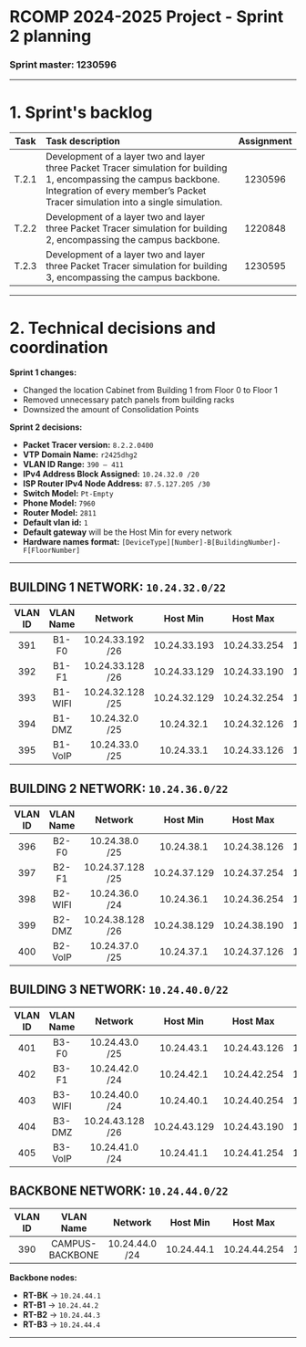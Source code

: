 RCOMP 2024-2025 Project - Sprint 2 planning
===========================================
### Sprint master: 1230596 ###

---

# 1. Sprint's backlog #

| Task  | Task description                                                                                                                                                                                       | Assignment |
|:-----:|:-------------------------------------------------------------------------------------------------------------------------------------------------------------------------------------------------------|:----------:|
| T.2.1 | Development of a layer two and layer three Packet Tracer simulation for building 1, encompassing the campus backbone. Integration of every member’s Packet Tracer simulation into a single simulation. |  1230596   |
| T.2.2 | Development of a layer two and layer three Packet Tracer simulation for building 2, encompassing the campus backbone.                                                                                  |  1220848   |
| T.2.3 | Development of a layer two and layer three Packet Tracer simulation for building 3, encompassing the campus backbone.                                                                                  |  1230595   |

---

# 2. Technical decisions and coordination #

**Sprint 1 changes:**

- Changed the location Cabinet from Building 1 from Floor 0 to Floor 1
- Removed unnecessary patch panels from building racks
- Downsized the amount of Consolidation Points

**Sprint 2 decisions:**

- **Packet Tracer version:** `8.2.2.0400`
- **VTP Domain Name:** `r2425dhg2`
- **VLAN ID Range:** `390 – 411`
- **IPv4 Address Block Assigned:** `10.24.32.0 /20`
- **ISP Router IPv4 Node Address:** `87.5.127.205 /30`
- **Switch Model:** `Pt-Empty`
- **Phone Model:** `7960`
- **Router Model:** `2811`
- **Default vlan id:** `1`
- **Default gateway** will be the Host Min for every network
- **Hardware names format:** `[DeviceType][Number]-B[BuildingNumber]-F[FloorNumber]`

---
## BUILDING 1 NETWORK: `10.24.32.0/22`

| VLAN ID | VLAN Name |     Network      |   Host Min   |   Host Max    |  Broadcast   |
|:-------:|:---------:|:----------------:|:------------:|:-------------:|:------------:|
|   391   |   B1-F0   | 10.24.33.192 /26 | 10.24.33.193 | 10.24.33.254  | 10.24.33.255 |
|   392   |   B1-F1   | 10.24.33.128 /26 | 10.24.33.129 | 10.24.33.190  | 10.24.33.191 |
|   393   |  B1-WIFI  | 10.24.32.128 /25 | 10.24.32.129 | 10.24.32.254  | 10.24.32.255 |
|   394   |  B1-DMZ   |  10.24.32.0 /25  |  10.24.32.1  | 10.24.32.126  | 10.24.32.127 |
|   395   |  B1-VoIP  |  10.24.33.0 /25  |  10.24.33.1  | 10.24.33.126  | 10.24.33.127 |

## **BUILDING 2 NETWORK:** `10.24.36.0/22`

| VLAN ID | VLAN Name |     Network      |   Host Min   |   Host Max    |  Broadcast   |
|:-------:|:---------:|:----------------:|:------------:|:-------------:|:------------:|
|   396   |   B2-F0   |  10.24.38.0 /25  |  10.24.38.1  | 10.24.38.126  | 10.24.38.127 |
|   397   |   B2-F1   | 10.24.37.128 /25 | 10.24.37.129 | 10.24.37.254  | 10.24.37.255 |
|   398   |  B2-WIFI  |  10.24.36.0 /24  |  10.24.36.1  | 10.24.36.254  | 10.24.36.255 |
|   399   |  B2-DMZ   | 10.24.38.128 /26 | 10.24.38.129 | 10.24.38.190  | 10.24.38.191 |
|   400   |  B2-VoIP  |  10.24.37.0 /25  |  10.24.37.1  | 10.24.37.126  | 10.24.37.127 |

## BUILDING 3 NETWORK: `10.24.40.0/22`

| VLAN ID | VLAN Name |     Network      |   Host Min   |   Host Max    |  Broadcast   |
|:-------:|:---------:|:----------------:|:------------:|:-------------:|:------------:|
|   401   |   B3-F0   |  10.24.43.0 /25  |  10.24.43.1  | 10.24.43.126  | 10.24.43.127 |
|   402   |   B3-F1   |  10.24.42.0 /24  |  10.24.42.1  | 10.24.42.254  | 10.24.42.255 |
|   403   |  B3-WIFI  |  10.24.40.0 /24  |  10.24.40.1  | 10.24.40.254  | 10.24.40.255 |
|   404   |  B3-DMZ   | 10.24.43.128 /26 | 10.24.43.129 | 10.24.43.190  | 10.24.43.191 |
|   405   |  B3-VoIP  |  10.24.41.0 /24  |  10.24.41.1  | 10.24.41.254  | 10.24.41.255 |

## BACKBONE NETWORK: `10.24.44.0/22`

| VLAN ID |    VLAN Name     |    Network     |  Host Min  |   Host Max   |  Broadcast   |
|:-------:|:----------------:|:--------------:|:----------:|:------------:|:------------:|
|   390   | CAMPUS-BACKBONE  | 10.24.44.0 /24 | 10.24.44.1 | 10.24.44.254 | 10.24.44.255 |


**Backbone nodes:**

- **RT-BK** -> `10.24.44.1`
- **RT-B1** -> `10.24.44.2`
- **RT-B2** -> `10.24.44.3`
- **RT-B3** -> `10.24.44.4`

---
